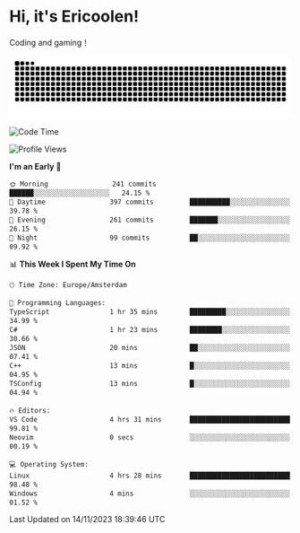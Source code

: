 # Hi, it's Ericoolen!
Coding and gaming！

<picture>
  <source media="(prefers-color-scheme: dark)" srcset="https://raw.githubusercontent.com/Eric-Song-Nop/Eric-Song-Nop/output/github-contribution-grid-snake-dark.svg">
  <source media="(prefers-color-scheme: light)" srcset="https://raw.githubusercontent.com/Eric-Song-Nop/Eric-Song-Nop/output/github-contribution-grid-snake.svg">
  <img alt="github contribution grid snake animation" src="https://raw.githubusercontent.com/Eric-Song-Nop/Eric-Song-Nop/output/github-contribution-grid-snake.svg">
</picture>

<!--START_SECTION:waka-->
![Code Time](http://img.shields.io/badge/Code%20Time-1%2C086%20hrs%2040%20mins-blue)

![Profile Views](http://img.shields.io/badge/Profile%20Views-0-blue)

**I'm an Early 🐤** 

```text
🌞 Morning                241 commits         ██████░░░░░░░░░░░░░░░░░░░   24.15 % 
🌆 Daytime                397 commits         ██████████░░░░░░░░░░░░░░░   39.78 % 
🌃 Evening                261 commits         ███████░░░░░░░░░░░░░░░░░░   26.15 % 
🌙 Night                  99 commits          ██░░░░░░░░░░░░░░░░░░░░░░░   09.92 % 
```


📊 **This Week I Spent My Time On** 

```text
🕑︎ Time Zone: Europe/Amsterdam

💬 Programming Languages: 
TypeScript               1 hr 35 mins        █████████░░░░░░░░░░░░░░░░   34.99 % 
C#                       1 hr 23 mins        ████████░░░░░░░░░░░░░░░░░   30.66 % 
JSON                     20 mins             ██░░░░░░░░░░░░░░░░░░░░░░░   07.41 % 
C++                      13 mins             █░░░░░░░░░░░░░░░░░░░░░░░░   04.95 % 
TSConfig                 13 mins             █░░░░░░░░░░░░░░░░░░░░░░░░   04.94 % 

🔥 Editors: 
VS Code                  4 hrs 31 mins       █████████████████████████   99.81 % 
Neovim                   0 secs              ░░░░░░░░░░░░░░░░░░░░░░░░░   00.19 % 

💻 Operating System: 
Linux                    4 hrs 28 mins       █████████████████████████   98.48 % 
Windows                  4 mins              ░░░░░░░░░░░░░░░░░░░░░░░░░   01.52 % 
```


 Last Updated on 14/11/2023 18:39:46 UTC
<!--END_SECTION:waka-->
